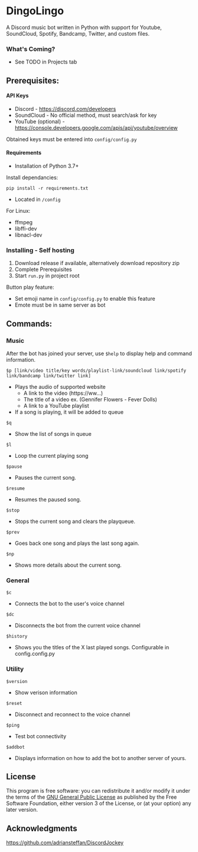 # DingoLingo
A Discord music bot written in Python with support for Youtube, SoundCloud, Spotify, Bandcamp, Twitter, and custom files.


<h3>What's Coming?</h1>

  - See TODO in Projects tab

## Prerequisites:

#### API Keys
* Discord - https://discord.com/developers
* SoundCloud - No official method, must search/ask for key
* YouTube (optional) - https://console.developers.google.com/apis/api/youtube/overview

Obtained keys must be entered into ```config/config.py```

#### Requirements

* Installation of Python 3.7+

Install dependancies:
```
pip install -r requirements.txt
```
* Located in ```/config```

For Linux:
* ffmpeg
* libffi-dev 
* libnacl-dev 

### Installing - Self hosting

1. Download release if available, alternatively download repository zip
2. Complete Prerequisites
3. Start ```run.py``` in project root

Button play feature:
* Set emoji name in ```config/config.py``` to enable this feature
* Emote must be in same server as bot

## Commands:

### Music

After the bot has joined your server, use ```$help``` to display help and command information.


```
$p [link/video title/key words/playlist-link/soundcloud link/spotify link/bandcamp link/twitter link]
```

* Plays the audio of supported website
    - A link to the video (https://ww...)
    - The title of a video ex. (Gennifer Flowers - Fever Dolls)
    - A link to a YouTube playlist
* If a song is playing, it will be added to queue

```
$q
```

* Show the list of songs in queue

```
$l
```

* Loop the current playing song

```
$pause
```

* Pauses the current song.

```
$resume
```

* Resumes the paused song.

```
$stop
```

* Stops the current song and clears the playqueue.

```
$prev
```

* Goes back one song and plays the last song again.

```
$np
```

* Shows more details about the current song.

### General

```
$c
```

* Connects the bot to the user's voice channel

```
$dc
```

* Disconnects the bot from the current voice channel

```
$history
```
* Shows you the titles of the X last played songs. Configurable in config.config.py


### Utility

```
$version
```

* Show verison information

```
$reset
```

* Disconnect and reconnect to the voice channel

```
$ping
```

* Test bot connectivity

```
$addbot
```

* Displays information on how to add the bot to another server of yours.

## License

This program is free software: you can redistribute it and/or modify
it under the terms of the [GNU General Public License](LICENSE.txt) as published by
the Free Software Foundation, either version 3 of the License, or
(at your option) any later version.


## Acknowledgments

https://github.com/adriansteffan/DiscordJockey
